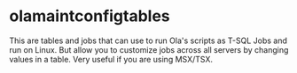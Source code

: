 # olamaintconfigtables
This are tables and jobs that can use to run Ola's scripts as T-SQL Jobs and run on Linux.  But allow you to customize jobs across all
servers by changing values in a table.  Very useful if you are using MSX/TSX.
